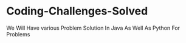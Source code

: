 # Coding-Challenges-Solved
We Will Have various Problem Solution In Java As Well As Python For Problems
